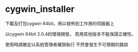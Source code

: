 # cygwin_installer
下載及打包cygwin 64bit，用以發佈到工作用的伺服器上

以cygwin 64bit 2.0.4的環境開發，
若用其他版本不能保證正確性。

使用時請確定以系統管理者權限執行
不然會發生不可預期的錯誤

